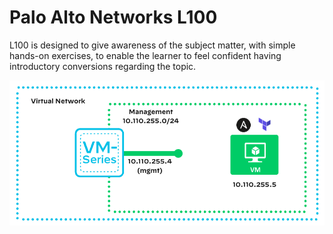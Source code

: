 # Palo Alto Networks L100   

L100 is designed to give awareness of the subject matter, with simple hands-on exercises, to enable the learner to feel confident having introductory conversions regarding the topic.

![architecture](images/lab_topology.png)
